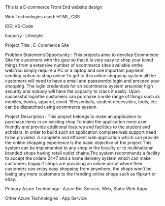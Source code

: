 
This is a E-commerce Front End website design

Web Technologies used: HTML, CSS

IDE: VS-Code

Industry : Lifestyle

Project Title : E-Commerce Site

Problem Statement/Opportunity : This projects aims to develop Ecommerce Site for customers with the goal so that it is very easy to shop your loved things from a extensive number of ecommerce sites available onthe web.You simply require a PC or a laptop and one important payment sending option to shop online.To get to this online shopping system all the customers will need to have a email and passwordto login and proceed your shopping. The login credentials for an ecommerce system areunder high security and nobody will have the capacity to crack it easily. Upon successful loginthe customers can purchase a wide range of things such as mobiles, books, apparel, covid-19essentials, student necessities, tools, etc. can be dispatched using ecommerce system. 


Project Description : This project belongs to make an application to purchase items in an existing shop.To make the application more user friendly and provide additional features and facilities to the student and scholars. In order to build such an application complete web support need to be provided. A complete and efficient web application which can provide the online shopping experience is the basic objective of the project.This system can be implemented to any shop in the locality or to multinational branded shops having retail outlet chains.The system recommends a facility to accept the orders 24*7 and a home delivery system which can make customers happy.If shops are providing an online portal where their customers can enjoy easy shopping from anywhere, the shops won’t be losing any more customers to the trending online shops such as flipkart or ebay.

Primary Azure Technology : Azure Bot Service, Web, Static Web Apps

Other Azure Technologies : App Service
